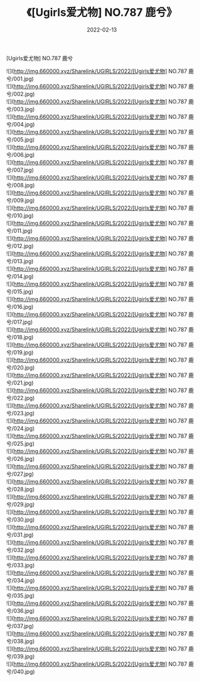﻿---
layout: post
title:  《[Ugirls爱尤物] NO.787 鹿兮》
date:   2022-02-13
img: http://img.660000.xyz/Sharelink/UGIRLS/2022/[Ugirls爱尤物] NO.787 鹿兮/000.jpg
categories: [美女, 清纯, 唯美]
---

[Ugirls爱尤物] NO.787 鹿兮

 ![](http://img.660000.xyz/Sharelink/UGIRLS/2022/[Ugirls爱尤物] NO.787 鹿兮/001.jpg) <br>![](http://img.660000.xyz/Sharelink/UGIRLS/2022/[Ugirls爱尤物] NO.787 鹿兮/002.jpg) <br>![](http://img.660000.xyz/Sharelink/UGIRLS/2022/[Ugirls爱尤物] NO.787 鹿兮/003.jpg) <br>![](http://img.660000.xyz/Sharelink/UGIRLS/2022/[Ugirls爱尤物] NO.787 鹿兮/004.jpg) <br>![](http://img.660000.xyz/Sharelink/UGIRLS/2022/[Ugirls爱尤物] NO.787 鹿兮/005.jpg) <br>![](http://img.660000.xyz/Sharelink/UGIRLS/2022/[Ugirls爱尤物] NO.787 鹿兮/006.jpg) <br>![](http://img.660000.xyz/Sharelink/UGIRLS/2022/[Ugirls爱尤物] NO.787 鹿兮/007.jpg) <br>![](http://img.660000.xyz/Sharelink/UGIRLS/2022/[Ugirls爱尤物] NO.787 鹿兮/008.jpg) <br>![](http://img.660000.xyz/Sharelink/UGIRLS/2022/[Ugirls爱尤物] NO.787 鹿兮/009.jpg) <br>![](http://img.660000.xyz/Sharelink/UGIRLS/2022/[Ugirls爱尤物] NO.787 鹿兮/010.jpg) <br>![](http://img.660000.xyz/Sharelink/UGIRLS/2022/[Ugirls爱尤物] NO.787 鹿兮/011.jpg) <br>![](http://img.660000.xyz/Sharelink/UGIRLS/2022/[Ugirls爱尤物] NO.787 鹿兮/012.jpg) <br>![](http://img.660000.xyz/Sharelink/UGIRLS/2022/[Ugirls爱尤物] NO.787 鹿兮/013.jpg) <br>![](http://img.660000.xyz/Sharelink/UGIRLS/2022/[Ugirls爱尤物] NO.787 鹿兮/014.jpg) <br>![](http://img.660000.xyz/Sharelink/UGIRLS/2022/[Ugirls爱尤物] NO.787 鹿兮/015.jpg) <br>![](http://img.660000.xyz/Sharelink/UGIRLS/2022/[Ugirls爱尤物] NO.787 鹿兮/016.jpg) <br>![](http://img.660000.xyz/Sharelink/UGIRLS/2022/[Ugirls爱尤物] NO.787 鹿兮/017.jpg) <br>![](http://img.660000.xyz/Sharelink/UGIRLS/2022/[Ugirls爱尤物] NO.787 鹿兮/018.jpg) <br>![](http://img.660000.xyz/Sharelink/UGIRLS/2022/[Ugirls爱尤物] NO.787 鹿兮/019.jpg) <br>![](http://img.660000.xyz/Sharelink/UGIRLS/2022/[Ugirls爱尤物] NO.787 鹿兮/020.jpg) <br>![](http://img.660000.xyz/Sharelink/UGIRLS/2022/[Ugirls爱尤物] NO.787 鹿兮/021.jpg) <br>![](http://img.660000.xyz/Sharelink/UGIRLS/2022/[Ugirls爱尤物] NO.787 鹿兮/022.jpg) <br>![](http://img.660000.xyz/Sharelink/UGIRLS/2022/[Ugirls爱尤物] NO.787 鹿兮/023.jpg) <br>![](http://img.660000.xyz/Sharelink/UGIRLS/2022/[Ugirls爱尤物] NO.787 鹿兮/024.jpg) <br>![](http://img.660000.xyz/Sharelink/UGIRLS/2022/[Ugirls爱尤物] NO.787 鹿兮/025.jpg) <br>![](http://img.660000.xyz/Sharelink/UGIRLS/2022/[Ugirls爱尤物] NO.787 鹿兮/026.jpg) <br>![](http://img.660000.xyz/Sharelink/UGIRLS/2022/[Ugirls爱尤物] NO.787 鹿兮/027.jpg) <br>![](http://img.660000.xyz/Sharelink/UGIRLS/2022/[Ugirls爱尤物] NO.787 鹿兮/028.jpg) <br>![](http://img.660000.xyz/Sharelink/UGIRLS/2022/[Ugirls爱尤物] NO.787 鹿兮/029.jpg) <br>![](http://img.660000.xyz/Sharelink/UGIRLS/2022/[Ugirls爱尤物] NO.787 鹿兮/030.jpg) <br>![](http://img.660000.xyz/Sharelink/UGIRLS/2022/[Ugirls爱尤物] NO.787 鹿兮/031.jpg) <br>![](http://img.660000.xyz/Sharelink/UGIRLS/2022/[Ugirls爱尤物] NO.787 鹿兮/032.jpg) <br>![](http://img.660000.xyz/Sharelink/UGIRLS/2022/[Ugirls爱尤物] NO.787 鹿兮/033.jpg) <br>![](http://img.660000.xyz/Sharelink/UGIRLS/2022/[Ugirls爱尤物] NO.787 鹿兮/034.jpg) <br>![](http://img.660000.xyz/Sharelink/UGIRLS/2022/[Ugirls爱尤物] NO.787 鹿兮/035.jpg) <br>![](http://img.660000.xyz/Sharelink/UGIRLS/2022/[Ugirls爱尤物] NO.787 鹿兮/036.jpg) <br>![](http://img.660000.xyz/Sharelink/UGIRLS/2022/[Ugirls爱尤物] NO.787 鹿兮/037.jpg) <br>![](http://img.660000.xyz/Sharelink/UGIRLS/2022/[Ugirls爱尤物] NO.787 鹿兮/038.jpg) <br>![](http://img.660000.xyz/Sharelink/UGIRLS/2022/[Ugirls爱尤物] NO.787 鹿兮/039.jpg) <br>![](http://img.660000.xyz/Sharelink/UGIRLS/2022/[Ugirls爱尤物] NO.787 鹿兮/040.jpg) <br>